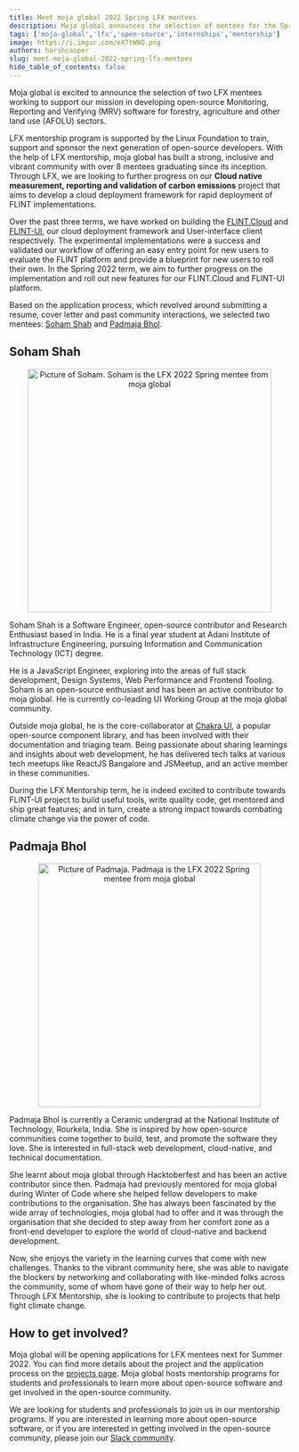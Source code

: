 ```yaml
---
title: Meet moja global 2022 Spring LFX mentees
description: Moja global announces the selection of mentees for the Spring 2022 LFX Mentorship program
tags: ['moja-global','lfx','open-source','internships','mentorship']
image: https://i.imgur.com/eX7tWNQ.png
authors: harshcasper
slug: meet-moja-global-2022-spring-lfx-mentees
hide_table_of_contents: false
---
```


Moja global is excited to announce the selection of  two LFX mentees working to support our mission in developing open-source Monitoring, Reporting and Verifying (MRV) software for forestry, agriculture and other land use (AFOLU) sectors.

LFX mentorship program is supported by the Linux Foundation to train, support and sponsor the next generation of open-source developers. With the help of LFX mentorship, moja global has built a strong, inclusive and vibrant community with over 8 mentees graduating since its inception. Through LFX, we are looking to further progress on our **Cloud native measurement, reporting and validation of carbon emissions** project that aims to develop a cloud deployment framework for rapid deployment of FLINT implementations.

Over the past three terms, we have worked on building the [FLINT.Cloud](https://github.com/moja-global/FLINT.Cloud) and [FLINT-UI](https://github.com/moja-global/FLINT-UI), our cloud deployment framework and User-interface client respectively. The experimental implementations were a success and validated our workflow of offering an easy entry point for new users to evaluate the FLINT platform and provide a blueprint for new users to roll their own. In the Spring 2022 term, we aim to further progress on the implementation and roll out new features for our FLINT.Cloud and FLINT-UI platform.

Based on the application process, which revolved around submitting a resume, cover letter and past community interactions, we selected two mentees: [Soham Shah](https://github.com/sohamsshah) and [Padmaja Bhol](https://github.com/padmajabhol).

## Soham Shah

<p align="center">
  <img src="/img/soham-shah-lfx-spring-2022.jpg" height="438" width="438" alt="Picture of Soham. Soham is the LFX 2022 Spring mentee from moja global"></img>
</p>

Soham Shah is a Software Engineer, open-source contributor and Research Enthusiast based in India. He is a final year student at Adani Institute of Infrastructure Engineering, pursuing Information and Communication Technology (ICT) degree.

He is a JavaScript Engineer, exploring into the areas of full stack development, Design Systems, Web Performance and Frontend Tooling. Soham is an open-source enthusiast and has been an active contributor to moja global. He is currently co-leading UI Working Group at the moja global community. 

Outside moja global, he is the core-collaborator at [Chakra UI](https://chakra-ui.com/), a popular open-source component library, and has been involved with their documentation and triaging team. Being passionate about sharing learnings and insights about web development, he has delivered tech talks at various tech meetups like ReactJS Bangalore and JSMeetup, and an active member in these communities.

During the LFX Mentorship term, he is indeed excited to contribute towards FLINT-UI project to build useful tools, write quality code, get mentored and ship great features; and in turn, create a strong impact towards combating climate change via the power of code.

## Padmaja Bhol

<p align="center">
  <img src="/img/padmaja-bhol-lfx-spring-2022.jpg" height="438" width="400" alt="Picture of Padmaja. Padmaja is the LFX 2022 Spring mentee from moja global"></img>
</p>

Padmaja Bhol is currently a Ceramic undergrad at the National Institute of Technology, Rourkela, India. She is inspired by how open-source communities come together to build, test, and promote the software they love. She is interested in full-stack web development, cloud-native, and technical documentation. 

She learnt about moja global through Hacktoberfest and has been an active contributor since then. Padmaja had previously mentored for moja global during Winter of Code where she helped fellow developers to make contributions to the organisation. She has always been fascinated by the wide array of technologies, moja global had to offer and it was through the organisation that she decided to step away from her comfort zone as a front-end developer to explore the world of cloud-native and backend development.

Now, she enjoys the variety in the learning curves that come with new challenges. Thanks to the vibrant community here, she was able to navigate the blockers by networking and collaborating with like-minded folks across the community, some of whom have gone of their way to help her out. Through LFX Mentorship, she is looking to contribute to projects that help fight climate change.

## How to get involved?​

Moja global will be opening applications for LFX mentees next for Summer 2022. You can find more details about the project and the application process on the [projects page](https://mentorship.lfx.linuxfoundation.org/project/d70e1f9e-abde-403f-8389-52a122301500).  Moja global hosts mentorship programs for students and professionals to learn more about open-source software and get involved in the open-source community. 

We are looking for students and professionals to join us in our mentorship programs. If you are interested in learning more about open-source software, or if you are interested in getting involved in the open-source community, please join our [Slack community](https://join.slack.com/t/mojaglobal/shared_invite/zt-o6ta1ug0-rVLjAo460~d7JbZ~HpFFtw).
